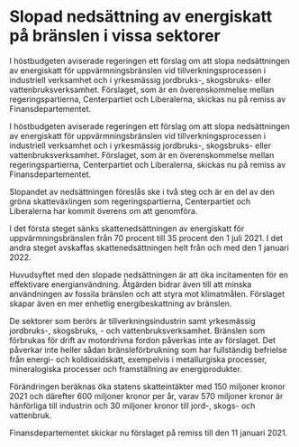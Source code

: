 # Slopad nedsättning av energiskatt på bränslen i vissa sektorer

I höstbudgeten aviserade regeringen ett förslag om att slopa nedsättningen av energiskatt för uppvärmningsbränslen vid tillverkningsprocessen i industriell verksamhet och i yrkesmässig jordbruks-, skogsbruks- eller vattenbruksverksamhet. Förslaget, som är en överenskommelse mellan regeringspartierna, Centerpartiet och Liberalerna, skickas nu på remiss av Finansdepartementet.

I höstbudgeten aviserade regeringen ett förslag om att slopa nedsättningen av energiskatt för uppvärmningsbränslen vid tillverkningsprocessen i industriell verksamhet och i yrkesmässig jordbruks-, skogsbruks- eller vattenbruksverksamhet. Förslaget, som är en överenskommelse mellan regeringspartierna, Centerpartiet och Liberalerna, skickas nu på remiss av Finansdepartementet.

Slopandet av nedsättningen föreslås ske i två steg och är en del av den gröna skatteväxlingen som regeringspartierna, Centerpartiet och Liberalerna har kommit överens om att genomföra.

I det första steget sänks skattenedsättningen av energiskatt för uppvärmningsbränslen från 70 procent till 35 procent den 1 juli 2021. I det andra steget avskaffas skattenedsättningen helt från och med den 1 januari 2022.

Huvudsyftet med den slopade nedsättningen är att öka incitamenten för en effektivare energianvändning. Åtgärden bidrar även till att minska användningen av fossila bränslen och att styra mot klimatmålen. Förslaget skapar även en mer enhetlig energibeskattning av bränslen.

De sektorer som berörs är tillverkningsindustrin samt yrkesmässig jordbruks-, skogsbruks, - och vattenbruksverksamhet. Bränslen som förbrukas för drift av motordrivna fordon påverkas inte av förslaget. Det påverkar inte heller sådan bränsleförbrukning som har fullständig befrielse från energi- och koldioxidskatt, exempelvis i metallurgiska processer, mineralogiska processer och framställning av energiprodukter.

Förändringen beräknas öka statens skatteintäkter med 150 miljoner kronor 2021 och därefter 600 miljoner kronor per år, varav 570 miljoner kronor är hänförliga till industrin och 30 miljoner kronor till jord-, skogs- och vattenbruk.

Finansdepartementet skickar nu förslaget på remiss till den 11 januari 2021.

